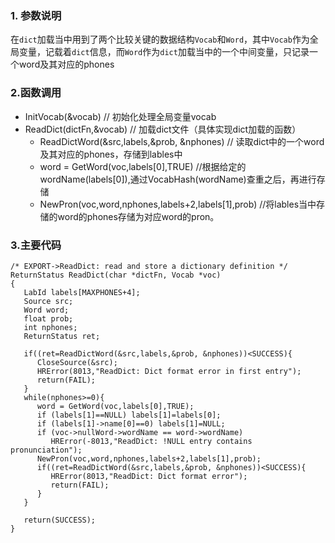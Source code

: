 ### 1. 参数说明
在`dict`加载当中用到了两个比较关键的数据结构`Vocab`和`Word`，其中`Vocab`作为全局变量，记载着`dict`信息，而`Word`作为`dict`加载当中的一个中间变量，只记录一个word及其对应的phones

### 2.函数调用
* InitVocab(&vocab)     // 初始化处理全局变量vocab
* ReadDict(dictFn,&vocab)     // 加载dict文件（具体实现dict加载的函数）
    * ReadDictWord(&src,labels,&prob, &nphones)      // 读取dict中的一个word及其对应的phones，存储到lables中
    * word = GetWord(voc,labels[0],TRUE)      //根据给定的wordName(labels[0]),通过VocabHash(wordName)查重之后，再进行存储
    * NewPron(voc,word,nphones,labels+2,labels[1],prob)     //将lables当中存储的word的phones存储为对应word的pron。

### 3.主要代码
```
/* EXPORT->ReadDict: read and store a dictionary definition */
ReturnStatus ReadDict(char *dictFn, Vocab *voc)
{
   LabId labels[MAXPHONES+4];
   Source src;
   Word word;
   float prob;
   int nphones;
   ReturnStatus ret;

   if((ret=ReadDictWord(&src,labels,&prob, &nphones))<SUCCESS){
      CloseSource(&src);
      HRError(8013,"ReadDict: Dict format error in first entry");
      return(FAIL);
   }
   while(nphones>=0){
      word = GetWord(voc,labels[0],TRUE);
      if (labels[1]==NULL) labels[1]=labels[0];
      if (labels[1]->name[0]==0) labels[1]=NULL;
      if (voc->nullWord->wordName == word->wordName)
         HRError(-8013,"ReadDict: !NULL entry contains pronunciation");
      NewPron(voc,word,nphones,labels+2,labels[1],prob);
      if((ret=ReadDictWord(&src,labels,&prob, &nphones))<SUCCESS){
         HRError(8013,"ReadDict: Dict format error");
         return(FAIL);
      }
   }

   return(SUCCESS);
}
```


